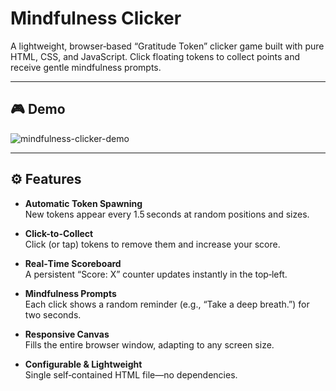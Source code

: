 # Mindfulness Clicker

A lightweight, browser‑based “Gratitude Token” clicker game built with pure HTML, CSS, and JavaScript. Click floating tokens to collect points and receive gentle mindfulness prompts.

---

## 🎮 Demo

![mindfulness-clicker-demo](https://user-images.githubusercontent.com/Pacify-14/Mindfullness-Game/SCREENSHOT.png)

---

## ⚙️ Features

- **Automatic Token Spawning**  
  New tokens appear every 1.5 seconds at random positions and sizes.

- **Click-to-Collect**  
  Click (or tap) tokens to remove them and increase your score.

- **Real‑Time Scoreboard**  
  A persistent “Score: X” counter updates instantly in the top‑left.

- **Mindfulness Prompts**  
  Each click shows a random reminder (e.g., “Take a deep breath.”) for two seconds.

- **Responsive Canvas**  
  Fills the entire browser window, adapting to any screen size.

- **Configurable & Lightweight**  
  Single self‑contained HTML file—no dependencies.
